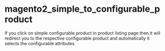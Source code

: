 # magento2_simple_to_configurable_product
If you click on simple configurable product in product listing page then it will redirect you to the respective configurable product and automatically it selects the configurable attributes
